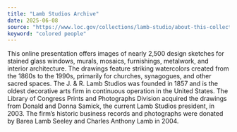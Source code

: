 ```yaml
---
title: "Lamb Studios Archive"
date: 2025-06-08
source: "https://www.loc.gov/collections/lamb-studio/about-this-collection/"
keyword: "colored people"
---
```


This online presentation offers images of nearly 2,500 design sketches for stained glass windows, murals, mosaics, furnishings, metalwork, and interior architecture. The drawings feature striking watercolors created from the 1860s to the 1990s, primarily for churches, synagogues, and other sacred spaces. The J. &amp; R. Lamb Studios was founded in 1857 and is the oldest decorative arts firm in continuous operation in the United States. The Library of Congress Prints and Photographs Division acquired the drawings from Donald and Donna Samick, the current Lamb Studios president, in 2003. The firm’s historic business records and photographs were donated by Barea Lamb Seeley and Charles Anthony Lamb in 2004.

